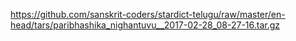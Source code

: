 <https://github.com/sanskrit-coders/stardict-telugu/raw/master/en-head/tars/paribhashika_nighantuvu__2017-02-28_08-27-16.tar.gz>
